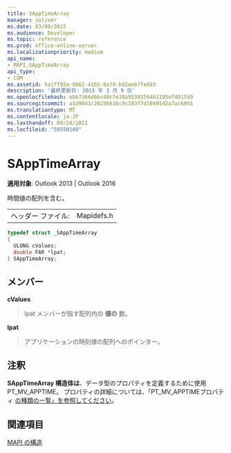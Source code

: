 ```yaml
---
title: SAppTimeArray
manager: soliver
ms.date: 03/09/2015
ms.audience: Developer
ms.topic: reference
ms.prod: office-online-server
ms.localizationpriority: medium
api_name:
- MAPI.SAppTimeArray
api_type:
- COM
ms.assetid: 5a1ff95a-9862-4165-8a70-bd2eeb7fe683
description: '最終更新日: 2015 年 3 月 9 日'
ms.openlocfilehash: ebb7366dbbc49cfe38a95383f64b1195ef401fd9
ms.sourcegitcommit: a1d9041c20256616c9c183f7d1049142a7ac6991
ms.translationtype: MT
ms.contentlocale: ja-JP
ms.lasthandoff: 09/24/2021
ms.locfileid: "59550149"
---
```

# <a name="sapptimearray"></a>SAppTimeArray

  
  
**適用対象**: Outlook 2013 | Outlook 2016 
  
時間値の配列を含む。
  
|||
|:-----|:-----|
|ヘッダー ファイル:  <br/> |Mapidefs.h  <br/> |
   
```cpp
typedef struct _SAppTimeArray
{
  ULONG cValues;
  double FAR *lpat;
} SAppTimeArray;

```

## <a name="members"></a>メンバー

 **cValues**
  
> lpat メンバーが指す配列内の **値の** 数。 
    
 **lpat**
  
> アプリケーションの時刻値の配列へのポインター。 
    
## <a name="remarks"></a>注釈

**SAppTimeArray 構造体は**、データ型のプロパティを定義するために使用PT_MV_APPTIME。 プロパティの詳細については、「PT_MV_APPTIMEプロパティ [の種類の一覧」を参照してください](property-types.md)。
  
## <a name="see-also"></a>関連項目



[MAPI の構造](mapi-structures.md)

